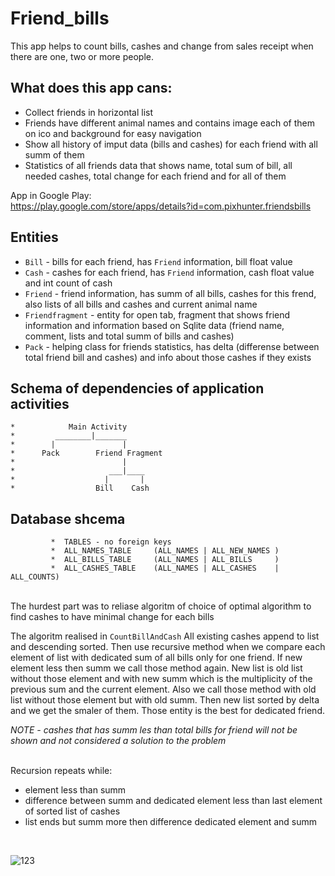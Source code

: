 # Friend_bills

This app helps to count bills, cashes and change from sales receipt when there are one, two or more people.

## What does this app cans:

* Collect friends in horizontal list
* Friends have different animal names and contains image each of them on ico and background for easy navigation
* Show all history of imput data (bills and cashes) for each friend with all summ of them
* Statistics of all friends data that shows name, total sum of bill, all needed cashes, total change for each friend and for all of them

App in Google Play:
<br>https://play.google.com/store/apps/details?id=com.pixhunter.friendsbills

## Entities

* `Bill` - bills for each friend, has `Friend` information, bill float value
* `Cash` - cashes for each friend, has `Friend` information, cash float value and int count of cash
* `Friend` - friend information, has summ of all bills, cashes for this frend, also lists of all bills and cashes and current animal name
* `Friendfragment` - entity for open tab, fragment that shows friend information and information based on Sqlite data (friend name, comment, lists and total summ of bills and cashes)
* `Pack` - helping class for friends statistics, has delta (differense between total friend bill and cashes) and info about those cashes if they exists

## Schema of dependencies of application activities
 ```
 *            Main Activity
 *         ________|_______
 *        |               |
 *      Pack        Friend Fragment
 *                        |
 *                     ___|____
 *                    |       |
 *                  Bill    Cash
 ```
 
 ## Database shcema
 
```
         *  TABLES - no foreign keys
         *  ALL_NAMES_TABLE     (ALL_NAMES | ALL_NEW_NAMES )
         *  ALL_BILLS_TABLE     (ALL_NAMES | ALL_BILLS     )
         *  ALL_CASHES_TABLE    (ALL_NAMES | ALL_CASHES    | ALL_COUNTS)
 ```

<br>The hurdest part was to reliase algoritm of choice of optimal algorithm to find cashes to have minimal change for each bills

The algoritm realised in `CountBillAndCash`
All existing cashes append to list and descending sorted. 
Then use recursive method when we compare each element of list with dedicated sum of all bills only for one friend. 
If new element less then summ we call those method again. 
New list is old list without those element and with new summ which is the multiplicity of the previous sum and the current element.
Also we call those method with old list without those element but with old summ.
Then new list sorted by delta and we get the smaler of them. Those entity is the best for dedicated friend.

*NOTE - cashes that has summ les than total bills for friend will not be shown and not considered a solution to the problem*

<br>Recursion repeats while:
* element less than summ
* difference between summ and dedicated element less than last element of sorted list of cashes
* list ends but summ more then difference dedicated element and summ 

<br>


![123](https://user-images.githubusercontent.com/88940110/213296508-706da9c2-f054-4a62-b48e-8ccb1ed00719.jpg)
